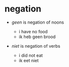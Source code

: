 # negation

- *geen* is negation of noons
  - i have no food
  - ik heb geen brood

- *niet* is negation of verbs
  - i did not eat
  - ik eet niet
